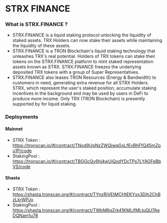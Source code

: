 # STRX FINANCE

### What is STRX.FINANCE ?
- STRX.FINANCE is a liquid staking protocol unlocking the liquidity of staked assets. TRX Holders can now stake their assets while maintaining the liquidity of these assets.
- STRX.FINANCE is a TRON Blockchain's liquid staking technology that unleashes TRX's real potential. Holders of TRX tokens can stake their tokens on the STRX.FINANCE platform to mint staked representation assets known as STRX. STRX.FINANCE freezes the underlying deposited TRX tokens with a group of Super Representatives.
- STRX.FINANCE also leases TRON Resources (Energy & Bandwidth) to customers in need, generating extra revenue for all STRX Holders. STRX, which represent the user's staked position, accumulate staking incentives in the background and may be used by users in DeFi to produce more income.
Only TRX (TRON Blockchain) is presently supported by  for liquid staking.

### Deployments
#### Mainnet
- STRX Token : https://tronscan.io/#/contract/TNod9UpNzZWQiwqGxLfEvBhFfQ45mZpu1P/code
- StakingPool : https://tronscan.io/#/contract/TBGGcQy6hj4wUiQxdYDcTPs7LYAGFeBbVS/code
#### Shasta
- STRX Token : https://shasta.tronscan.org/#/contract/TYnzRjVEtMCHtEKYxx3Dih2ChBzLkrWPJo
- StakingPool : https://shasta.tronscan.org/#/contract/TWbM6qZrk41KMLjfMLtuQU7AeDQNam1u78
